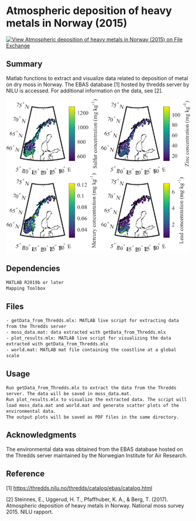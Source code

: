 # Atmospheric deposition of heavy metals in Norway (2015)

[![View Atmospheric deposition of heavy metals in Norway (2015) on File Exchange](https://www.mathworks.com/matlabcentral/images/matlab-file-exchange.svg)](https://se.mathworks.com/matlabcentral/fileexchange/127978-atmospheric-deposition-of-heavy-metals-in-norway-2015)


## Summary 

Matlab functions to extract and visualize data related to deposition of metal on dry moss in Norway. The EBAS database [1] hosted by thredds server by NILU is accessed. For additional information on the data, see [2].

![lead moss](./moss.png)

## Dependencies

    MATLAB R2019b or later
    Mapping Toolbox

## Files

    - getData_from_Thredds.mlx: MATLAB live script for extracting data from the Thredds server 
    - moss_data.mat: data extracted with getData_from_Thredds.mlx
    - plot_results.mlx: MATLAB live script for visualizing the data extracted with getData_from_Thredds.mlx
    - world.mat: MATLAB mat file containing the coastline at a global scale

##  Usage

    Run getData_from_Thredds.mlx to extract the data from the Thredds server. The data will be saved in moss_data.mat.
    Run plot_results.mlx to visualize the extracted data. The script will load moss_data.mat and world.mat and generate scatter plots of the environmental data.
    The output plots will be saved as PDF files in the same directory.

## Acknowledgments

The environmental data was obtained from the EBAS database hosted on the Thredds server maintained by the Norwegian Institute for Air Research.

## Reference

[1] https://thredds.nilu.no/thredds/catalog/ebas/catalog.html

[2] Steinnes, E., Uggerud, H. T., Pfaffhuber, K. A., & Berg, T. (2017). Atmospheric deposition of heavy metals in Norway. National moss survey 2015. NILU rapport.


